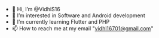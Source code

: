 - 👋 Hi, I’m @VidhiS16
- 👀 I’m interested in Software and Android development
- 🌱 I’m currently learning Flutter and PHP
- 📫 How to reach me at my email "vidhi16701@gmail.com"

<!---
VidhiS16/VidhiS16 is a ✨ special ✨ repository because its `README.md` (this file) appears on your GitHub profile.
You can click the Preview link to take a look at your changes.
--->
